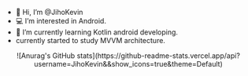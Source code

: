 - 👋 Hi, I’m @JihoKevin
- 💻 I’m interested in Android.
- 🌱 I’m currently learning Kotlin android developing.
- currently started to study MVVM architecture.

<center>![Anurag's GitHub stats](https://github-readme-stats.vercel.app/api?username=JihoKevin&&show_icons=true&theme=Default)</center>

<!---
JihoKevin/JihoKevin is a ✨ special ✨ repository because its `README.md` (this file) appears on your GitHub profile.
You can click the Preview link to take a look at your changes.
--->
